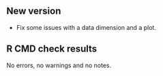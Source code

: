 ## New version
* Fix some issues with a data dimension and a plot. 

## R CMD check results
No errors, no warnings and no notes.
